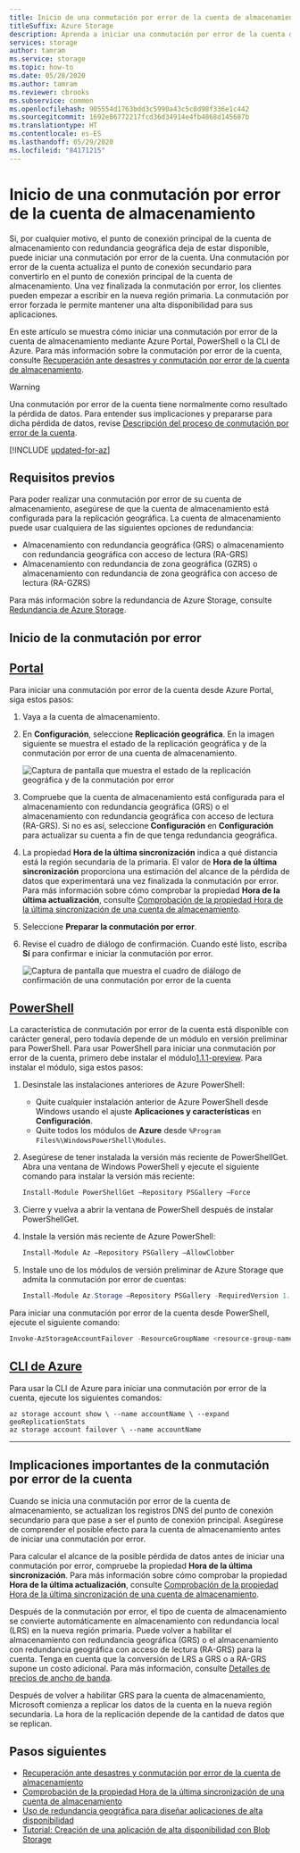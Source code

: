 ```yaml
---
title: Inicio de una conmutación por error de la cuenta de almacenamiento
titleSuffix: Azure Storage
description: Aprenda a iniciar una conmutación por error de la cuenta de almacenamiento en caso de que el punto de conexión principal de dicha cuenta deje de estar disponible. La conmutación por error actualiza la región secundaria para convertirla en la región primaria de la cuenta de almacenamiento.
services: storage
author: tamram
ms.service: storage
ms.topic: how-to
ms.date: 05/28/2020
ms.author: tamram
ms.reviewer: cbrooks
ms.subservice: common
ms.openlocfilehash: 905554d1763bdd3c5990a43c5c8d98f336e1c442
ms.sourcegitcommit: 1692e86772217fcd36d34914e4fb4868d145687b
ms.translationtype: HT
ms.contentlocale: es-ES
ms.lasthandoff: 05/29/2020
ms.locfileid: "84171215"
---
```

# <a name="initiate-a-storage-account-failover"></a>Inicio de una conmutación por error de la cuenta de almacenamiento

Si, por cualquier motivo, el punto de conexión principal de la cuenta de almacenamiento con redundancia geográfica deja de estar disponible, puede iniciar una conmutación por error de la cuenta. Una conmutación por error de la cuenta actualiza el punto de conexión secundario para convertirlo en el punto de conexión principal de la cuenta de almacenamiento. Una vez finalizada la conmutación por error, los clientes pueden empezar a escribir en la nueva región primaria. La conmutación por error forzada le permite mantener una alta disponibilidad para sus aplicaciones.

En este artículo se muestra cómo iniciar una conmutación por error de la cuenta de almacenamiento mediante Azure Portal, PowerShell o la CLI de Azure. Para más información sobre la conmutación por error de la cuenta, consulte [Recuperación ante desastres y conmutación por error de la cuenta de almacenamiento](storage-disaster-recovery-guidance.md).

> [!WARNING]
> Una conmutación por error de la cuenta tiene normalmente como resultado la pérdida de datos. Para entender sus implicaciones y prepararse para dicha pérdida de datos, revise [Descripción del proceso de conmutación por error de la cuenta](storage-disaster-recovery-guidance.md#understand-the-account-failover-process).

[!INCLUDE [updated-for-az](../../../includes/updated-for-az.md)]

## <a name="prerequisites"></a>Requisitos previos

Para poder realizar una conmutación por error de su cuenta de almacenamiento, asegúrese de que la cuenta de almacenamiento está configurada para la replicación geográfica. La cuenta de almacenamiento puede usar cualquiera de las siguientes opciones de redundancia:

- Almacenamiento con redundancia geográfica (GRS) o almacenamiento con redundancia geográfica con acceso de lectura (RA-GRS)
- Almacenamiento con redundancia de zona geográfica (GZRS) o almacenamiento con redundancia de zona geográfica con acceso de lectura (RA-GZRS)

Para más información sobre la redundancia de Azure Storage, consulte [Redundancia de Azure Storage](storage-redundancy.md).

## <a name="initiate-the-failover"></a>Inicio de la conmutación por error

## <a name="portal"></a>[Portal](#tab/azure-portal)

Para iniciar una conmutación por error de la cuenta desde Azure Portal, siga estos pasos:

1. Vaya a la cuenta de almacenamiento.
2. En **Configuración**, seleccione **Replicación geográfica**. En la imagen siguiente se muestra el estado de la replicación geográfica y de la conmutación por error de una cuenta de almacenamiento.

    ![Captura de pantalla que muestra el estado de la replicación geográfica y de la conmutación por error](media/storage-initiate-account-failover/portal-failover-prepare.png)

3. Compruebe que la cuenta de almacenamiento está configurada para el almacenamiento con redundancia geográfica (GRS) o el almacenamiento con redundancia geográfica con acceso de lectura (RA-GRS). Si no es así, seleccione **Configuración** en **Configuración** para actualizar su cuenta a fin de que tenga redundancia geográfica.
4. La propiedad **Hora de la última sincronización** indica a qué distancia está la región secundaria de la primaria. El valor de **Hora de la última sincronización** proporciona una estimación del alcance de la pérdida de datos que experimentará una vez finalizada la conmutación por error. Para más información sobre cómo comprobar la propiedad **Hora de la última actualización**, consulte [Comprobación de la propiedad Hora de la última sincronización de una cuenta de almacenamiento](last-sync-time-get.md).
5. Seleccione **Preparar la conmutación por error**.
6. Revise el cuadro de diálogo de confirmación. Cuando esté listo, escriba **Sí** para confirmar e iniciar la conmutación por error.

    ![Captura de pantalla que muestra el cuadro de diálogo de confirmación de una conmutación por error de la cuenta](media/storage-initiate-account-failover/portal-failover-confirm.png)

## <a name="powershell"></a>[PowerShell](#tab/azure-powershell)

La característica de conmutación por error de la cuenta está disponible con carácter general, pero todavía depende de un módulo en versión preliminar para PowerShell. Para usar PowerShell para iniciar una conmutación por error de la cuenta, primero debe instalar el módulo[1.1.1-preview](https://www.powershellgallery.com/packages/Az.Storage/1.1.1-preview). Para instalar el módulo, siga estos pasos:

1. Desinstale las instalaciones anteriores de Azure PowerShell:

    - Quite cualquier instalación anterior de Azure PowerShell desde Windows usando el ajuste **Aplicaciones y características** en **Configuración**.
    - Quite todos los módulos de **Azure** desde `%Program Files%\WindowsPowerShell\Modules`.

1. Asegúrese de tener instalada la versión más reciente de PowerShellGet. Abra una ventana de Windows PowerShell y ejecute el siguiente comando para instalar la versión más reciente:

    ```powershell
    Install-Module PowerShellGet –Repository PSGallery –Force
    ```

1. Cierre y vuelva a abrir la ventana de PowerShell después de instalar PowerShellGet.

1. Instale la versión más reciente de Azure PowerShell:

    ```powershell
    Install-Module Az –Repository PSGallery –AllowClobber
    ```

1. Instale uno de los módulos de versión preliminar de Azure Storage que admita la conmutación por error de cuentas:

    ```powershell
    Install-Module Az.Storage –Repository PSGallery -RequiredVersion 1.1.1-preview –AllowPrerelease –AllowClobber –Force
    ```

Para iniciar una conmutación por error de la cuenta desde PowerShell, ejecute el siguiente comando:

```powershell
Invoke-AzStorageAccountFailover -ResourceGroupName <resource-group-name> -Name <account-name>
```

## <a name="azure-cli"></a>[CLI de Azure](#tab/azure-cli)

Para usar la CLI de Azure para iniciar una conmutación por error de la cuenta, ejecute los siguientes comandos:

```azurecli
az storage account show \ --name accountName \ --expand geoReplicationStats
az storage account failover \ --name accountName
```

---

## <a name="important-implications-of-account-failover"></a>Implicaciones importantes de la conmutación por error de la cuenta

Cuando se inicia una conmutación por error de la cuenta de almacenamiento, se actualizan los registros DNS del punto de conexión secundario para que pase a ser el punto de conexión principal. Asegúrese de comprender el posible efecto para la cuenta de almacenamiento antes de iniciar una conmutación por error.

Para calcular el alcance de la posible pérdida de datos antes de iniciar una conmutación por error, compruebe la propiedad **Hora de la última sincronización**. Para más información sobre cómo comprobar la propiedad **Hora de la última actualización**, consulte [Comprobación de la propiedad Hora de la última sincronización de una cuenta de almacenamiento](last-sync-time-get.md).

Después de la conmutación por error, el tipo de cuenta de almacenamiento se convierte automáticamente en almacenamiento con redundancia local (LRS) en la nueva región primaria. Puede volver a habilitar el almacenamiento con redundancia geográfica (GRS) o el almacenamiento con redundancia geográfica con acceso de lectura (RA-GRS) para la cuenta. Tenga en cuenta que la conversión de LRS a GRS o a RA-GRS supone un costo adicional. Para más información, consulte [Detalles de precios de ancho de banda](https://azure.microsoft.com/pricing/details/bandwidth/).

Después de volver a habilitar GRS para la cuenta de almacenamiento, Microsoft comienza a replicar los datos de la cuenta en la nueva región secundaria. La hora de la replicación depende de la cantidad de datos que se replican.  

## <a name="next-steps"></a>Pasos siguientes

- [Recuperación ante desastres y conmutación por error de la cuenta de almacenamiento](storage-disaster-recovery-guidance.md)
- [Comprobación de la propiedad Hora de la última sincronización de una cuenta de almacenamiento](last-sync-time-get.md)
- [Uso de redundancia geográfica para diseñar aplicaciones de alta disponibilidad](geo-redundant-design.md)
- [Tutorial: Creación de una aplicación de alta disponibilidad con Blob Storage](../blobs/storage-create-geo-redundant-storage.md)
